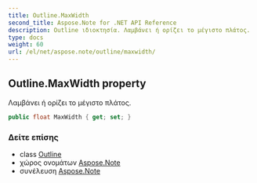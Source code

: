 ```yaml
---
title: Outline.MaxWidth
second_title: Aspose.Note for .NET API Reference
description: Outline ιδιοκτησία. Λαμβάνει ή ορίζει το μέγιστο πλάτος.
type: docs
weight: 60
url: /el/net/aspose.note/outline/maxwidth/
---
```

## Outline.MaxWidth property

Λαμβάνει ή ορίζει το μέγιστο πλάτος.

```csharp
public float MaxWidth { get; set; }
```

### Δείτε επίσης

* class [Outline](../)
* χώρος ονομάτων [Aspose.Note](../../outline/)
* συνέλευση [Aspose.Note](../../../)


